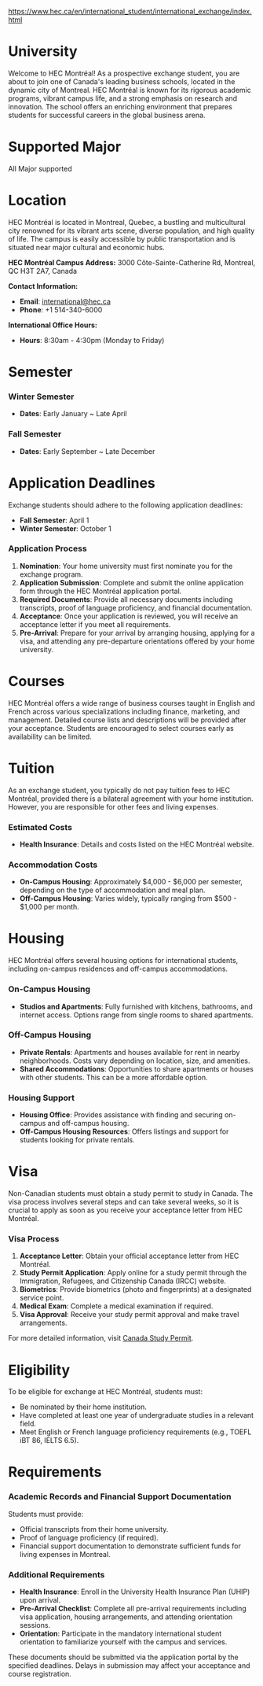 https://www.hec.ca/en/international_student/international_exchange/index.html

# University

Welcome to HEC Montréal! As a prospective exchange student, you are about to join one of Canada's leading business schools, located in the dynamic city of Montreal. HEC Montréal is known for its rigorous academic programs, vibrant campus life, and a strong emphasis on research and innovation. The school offers an enriching environment that prepares students for successful careers in the global business arena.

# Supported Major

All Major supported

# Location

HEC Montréal is located in Montreal, Quebec, a bustling and multicultural city renowned for its vibrant arts scene, diverse population, and high quality of life. The campus is easily accessible by public transportation and is situated near major cultural and economic hubs.

**HEC Montréal Campus Address:**
3000 Côte-Sainte-Catherine Rd, Montreal, QC H3T 2A7, Canada

**Contact Information:**
- **Email**: international@hec.ca
- **Phone**: +1 514-340-6000

**International Office Hours:**
- **Hours**: 8:30am - 4:30pm (Monday to Friday)

# Semester

### Winter Semester

- **Dates**: Early January ~ Late April

### Fall Semester

- **Dates**: Early September ~ Late December

# Application Deadlines

Exchange students should adhere to the following application deadlines:

- **Fall Semester**: April 1
- **Winter Semester**: October 1

### Application Process

1. **Nomination**: Your home university must first nominate you for the exchange program.
2. **Application Submission**: Complete and submit the online application form through the HEC Montréal application portal.
3. **Required Documents**: Provide all necessary documents including transcripts, proof of language proficiency, and financial documentation.
4. **Acceptance**: Once your application is reviewed, you will receive an acceptance letter if you meet all requirements.
5. **Pre-Arrival**: Prepare for your arrival by arranging housing, applying for a visa, and attending any pre-departure orientations offered by your home university.

# Courses

HEC Montréal offers a wide range of business courses taught in English and French across various specializations including finance, marketing, and management. Detailed course lists and descriptions will be provided after your acceptance. Students are encouraged to select courses early as availability can be limited.

# Tuition

As an exchange student, you typically do not pay tuition fees to HEC Montréal, provided there is a bilateral agreement with your home institution. However, you are responsible for other fees and living expenses.

### Estimated Costs

- **Health Insurance**: Details and costs listed on the HEC Montréal website.

### Accommodation Costs

- **On-Campus Housing**: Approximately $4,000 - $6,000 per semester, depending on the type of accommodation and meal plan.
- **Off-Campus Housing**: Varies widely, typically ranging from $500 - $1,000 per month.

# Housing

HEC Montréal offers several housing options for international students, including on-campus residences and off-campus accommodations.

### On-Campus Housing

- **Studios and Apartments**: Fully furnished with kitchens, bathrooms, and internet access. Options range from single rooms to shared apartments.

### Off-Campus Housing

- **Private Rentals**: Apartments and houses available for rent in nearby neighborhoods. Costs vary depending on location, size, and amenities.
- **Shared Accommodations**: Opportunities to share apartments or houses with other students. This can be a more affordable option.

### Housing Support

- **Housing Office**: Provides assistance with finding and securing on-campus and off-campus housing.
- **Off-Campus Housing Resources**: Offers listings and support for students looking for private rentals.

# Visa

Non-Canadian students must obtain a study permit to study in Canada. The visa process involves several steps and can take several weeks, so it is crucial to apply as soon as you receive your acceptance letter from HEC Montréal.

### Visa Process

1. **Acceptance Letter**: Obtain your official acceptance letter from HEC Montréal.
2. **Study Permit Application**: Apply online for a study permit through the Immigration, Refugees, and Citizenship Canada (IRCC) website.
3. **Biometrics**: Provide biometrics (photo and fingerprints) at a designated service point.
4. **Medical Exam**: Complete a medical examination if required.
5. **Visa Approval**: Receive your study permit approval and make travel arrangements.

For more detailed information, visit [Canada Study Permit](https://www.canada.ca/en/immigration-refugees-citizenship/services/study-canada/study-permit.html).

# Eligibility

To be eligible for exchange at HEC Montréal, students must:

- Be nominated by their home institution.
- Have completed at least one year of undergraduate studies in a relevant field.
- Meet English or French language proficiency requirements (e.g., TOEFL iBT 86, IELTS 6.5).

# Requirements

### Academic Records and Financial Support Documentation

Students must provide:

- Official transcripts from their home university.
- Proof of language proficiency (if required).
- Financial support documentation to demonstrate sufficient funds for living expenses in Montreal.

### Additional Requirements

- **Health Insurance**: Enroll in the University Health Insurance Plan (UHIP) upon arrival.
- **Pre-Arrival Checklist**: Complete all pre-arrival requirements including visa application, housing arrangements, and attending orientation sessions.
- **Orientation**: Participate in the mandatory international student orientation to familiarize yourself with the campus and services.

These documents should be submitted via the application portal by the specified deadlines. Delays in submission may affect your acceptance and course registration.
